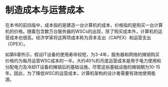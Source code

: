 # 制造成本与运营成本

在本书的前四版中，成本指的是建造一台计算机的成本，价格指的是购买一台计算机的价格。随着包含数万台服务器的WSCs的出现，除了购买成本外，计算机的运营成本也很高。经济学家将这两项成本称为资本支出（CAPEX）和运营支出（OPEX）。

如第6章所示，假设IT设备的使用寿命较短，为3-4年，服务器和网络的摊销购买价格约为每月运营WSC成本的一半。大约40%的月度运营成本是用于电力使用和分配电力及冷却IT设备的摊销后的基础设施，尽管这些基础设施的摊销期为10-15年。因此，为了降低WSC的运营成本，计算机架构的设计者需要有效地使用能源。
